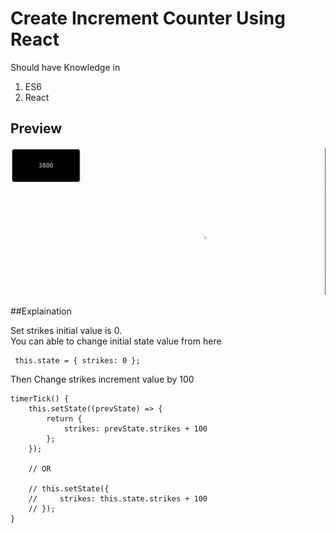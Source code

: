 # Create Increment Counter Using React

Should have Knowledge in <br />
1. ES6  <br />
2. React <br />

## Preview
![](screen-capture.gif)

##Explaination

Set strikes initial value is 0. <br />
You can able to change initial state value from here <br />
``` Es6 React JavaScript 
 this.state = {	strikes: 0 };
```

Then Change strikes increment value by 100 <br />
``` Es6 React JavaScript 
timerTick() {
	this.setState((prevState) => {
		return {
			strikes: prevState.strikes + 100
		};
	});

	// OR 

	// this.setState({
	//     strikes: this.state.strikes + 100
	// });
}
```